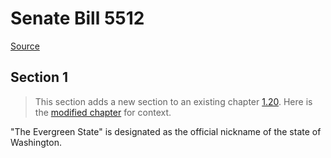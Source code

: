 # Senate Bill 5512

[Source](http://lawfilesext.leg.wa.gov/biennium/2021-22/Xml/Bills/Senate%20Bills/5512.xml)
## Section 1
> This section adds a new section to an existing chapter [1.20](/rcw/01_general_provisions/1.20_general_provisions.md). Here is the [modified chapter](rcw/01_general_provisions/1.20_general_provisions.md) for context.

"The Evergreen State" is designated as the official nickname of the state of Washington.

